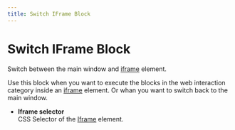 ```yaml
---
title: Switch IFrame Block
---
```


# Switch IFrame Block

Switch between the main window and [iframe](https://developer.mozilla.org/en-US/docs/Web/HTML/Element/iframe) element.

Use this block when you want to execute the blocks in the web interaction category inside an [iframe](https://developer.mozilla.org/en-US/docs/Web/HTML/Element/iframe) element. Or whan you want to switch back to the main window.

- **Iframe selector** <br>
	CSS Selector of the [Iframe](https://developer.mozilla.org/en-US/docs/Web/HTML/Element/iframe) element.
